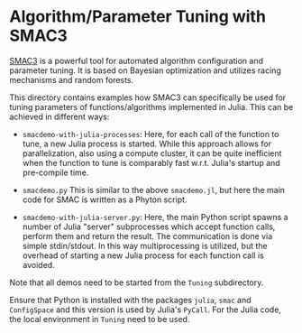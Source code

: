 # Algorithm/Parameter Tuning with SMAC3

[SMAC3](https://automl.github.io/SMAC3) is a powerful tool for automated algorithm 
configuration and parameter tuning. It is based on Bayesian optimization and utilizes
racing mechanisms and random forests.

This directory contains examples how SMAC3 can specifically be used for tuning 
parameters of functions/algorithms implemented in Julia. 
This can be achieved in different ways:

- `smacdemo-with-julia-processes`:
    Here, for each call of the function to tune, a new Julia process is started. While this
    approach allows for parallelization, also using a compute cluster, it can be quite
    inefficient when the function to tune is comparably fast w.r.t. Julia's startup and
    pre-compile time.

- `smacdemo.py`
    This is similar to the above `smacdemo.jl`, but here the main code for SMAC is 
    written as a Phyton script.

- `smacdemo-with-julia-server.py`:
    Here, the main Python script spawns a number of Julia "server" subprocesses which 
    accept function calls, perform them and return the result. The communication is
    done via simple stdin/stdout. In this way multiprocessing is utilized, but
    the overhead of starting a new Julia process for each function call is avoided.

Note that all demos need to be started from the `Tuning` subdirectory.

Ensure that Python is installed with the packages `julia`, `smac` and `ConfigSpace` 
and this version is used by Julia's `PyCall`.
For the Julia code, the local environment in `Tuning` need to be used.


